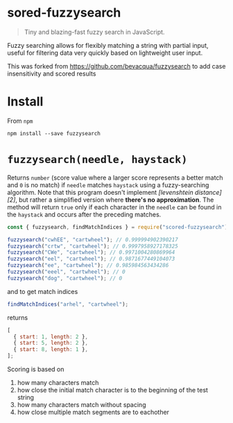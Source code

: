# sored-fuzzysearch

> Tiny and blazing-fast fuzzy search in JavaScript.

Fuzzy searching allows for flexibly matching a string with partial input, useful for filtering data very quickly based on lightweight user input.

This was forked from https://github.com/bevacqua/fuzzysearch to add case insensitivity and scored results

# Install

From `npm`

```shell
npm install --save fuzzysearch
```

# `fuzzysearch(needle, haystack)`

Returns `number` (score value where a larger score represents a better match and `0` is no match) if `needle` matches `haystack` using a fuzzy-searching algorithm. Note that this program doesn't implement _[levenshtein distance][2]_, but rather a simplified version where **there's no approximation**. The method will return `true` only if each character in the `needle` can be found in the `haystack` and occurs after the preceding matches.

```js
const { fuzzysearch, findMatchIndices } = require("scored-fuzzysearch");

fuzzysearch("cwhEE", "cartwheel"); // 0.999994902390217
fuzzysearch("crtw", "cartwheel"); // 0.9997958927178325
fuzzysearch("CWe", "cartwheel"); // 0.9971004280869964
fuzzysearch("eel", "cartwheel"); // 0.9871677449104073
fuzzysearch("ee", "cartwheel"); // 0.985984563434286
fuzzysearch("eeel", "cartwheel"); // 0
fuzzysearch("dog", "cartwheel"); // 0
```

and to get match indices

```js
findMatchIndices("arhel", "cartwheel");
```

returns

```js
[
  { start: 1, length: 2 },
  { start: 5, length: 2 },
  { start: 8, length: 1 },
];
```

Scoring is based on

1. how many characters match
1. how close the initial match character is to the beginning of the test string
1. how many characters match without spacing
1. how close multiple match segments are to eachother
